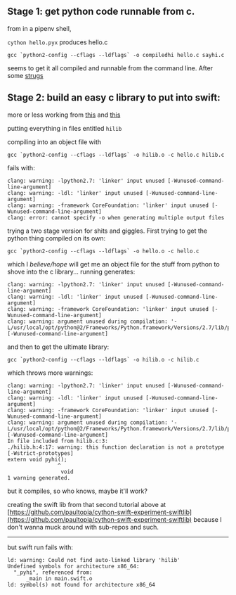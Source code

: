 ## Stage 1: get python code runnable from c.

from in a pipenv shell, 

`cython hello.pyx` produces hello.c

```
gcc `python2-config --cflags --ldflags` -o compiledhi hello.c sayhi.c
```

seems to get it all compiled and runnable from the command line.  After some [strugs](https://stackoverflow.com/questions/56212765/gcc-cant-see-my-cython-hello-world-function?noredirect=1#comment99046691_56212765)



## Stage 2: build an easy c library to put into swift:

more or less working from [this](https://www.cs.swarthmore.edu/~newhall/unixhelp/howto_C_libraries.html) and [this](https://oleb.net/blog/2017/12/importing-c-library-into-swift/)

putting everything in files entitled `hilib`

compiling into an object file with 

```
gcc `python2-config --cflags --ldflags` -o hilib.o -c hello.c hilib.c
```

fails with: 

```
clang: warning: -lpython2.7: 'linker' input unused [-Wunused-command-line-argument]
clang: warning: -ldl: 'linker' input unused [-Wunused-command-line-argument]
clang: warning: -framework CoreFoundation: 'linker' input unused [-Wunused-command-line-argument]
clang: error: cannot specify -o when generating multiple output files
```

trying a two stage version for shits and giggles.  First trying to get the python thing compiled on its own: 

```
gcc `python2-config --cflags --ldflags` -o hello.o -c hello.c
```

which I *believe/hope* will get me an object file for the stuff from python to shove into the c library...  running generates: 

```
clang: warning: -lpython2.7: 'linker' input unused [-Wunused-command-line-argument]
clang: warning: -ldl: 'linker' input unused [-Wunused-command-line-argument]
clang: warning: -framework CoreFoundation: 'linker' input unused [-Wunused-command-line-argument]
clang: warning: argument unused during compilation: '-L/usr/local/opt/python@2/Frameworks/Python.framework/Versions/2.7/lib/python2.7/config' [-Wunused-command-line-argument]
```

and then to get the ultimate library:

```
gcc `python2-config --cflags --ldflags` -o hilib.o -c hilib.c
```

which throws more warnings: 

```
clang: warning: -lpython2.7: 'linker' input unused [-Wunused-command-line-argument]
clang: warning: -ldl: 'linker' input unused [-Wunused-command-line-argument]
clang: warning: -framework CoreFoundation: 'linker' input unused [-Wunused-command-line-argument]
clang: warning: argument unused during compilation: '-L/usr/local/opt/python@2/Frameworks/Python.framework/Versions/2.7/lib/python2.7/config' [-Wunused-command-line-argument]
In file included from hilib.c:3:
./hilib.h:4:17: warning: this function declaration is not a prototype [-Wstrict-prototypes]
extern void pyhi();
                ^
                 void
1 warning generated.
```

but it compiles, so who knows, maybe it'll work?

creating the swift lib from that second tutorial above at [https://github.com/paultopia/cython-swift-experiment-swiftlib](https://github.com/paultopia/cython-swift-experiment-swiftlib) because I don't wanna muck around with sub-repos and such.

----

but swift run fails with: 

```
ld: warning: Could not find auto-linked library 'hilib'
Undefined symbols for architecture x86_64:
  "_pyhi", referenced from:
      _main in main.swift.o
ld: symbol(s) not found for architecture x86_64
```

